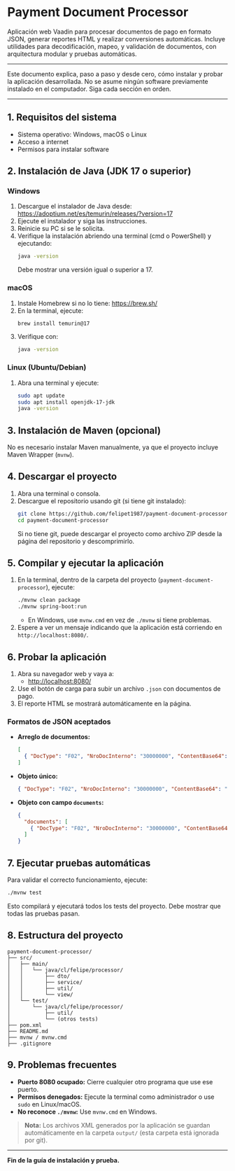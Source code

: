 # Payment Document Processor

Aplicación web Vaadin para procesar documentos de pago en formato JSON, generar reportes HTML y realizar conversiones automáticas. Incluye utilidades para decodificación, mapeo, y validación de documentos, con arquitectura modular y pruebas automáticas.

---

Este documento explica, paso a paso y desde cero, cómo instalar y probar la aplicación desarrollada. No se asume ningún software previamente instalado en el computador. Siga cada sección en orden.

---

## 1. Requisitos del sistema
- Sistema operativo: Windows, macOS o Linux
- Acceso a internet
- Permisos para instalar software

## 2. Instalación de Java (JDK 17 o superior)

### Windows
1. Descargue el instalador de Java desde: https://adoptium.net/es/temurin/releases/?version=17
2. Ejecute el instalador y siga las instrucciones.
3. Reinicie su PC si se le solicita.
4. Verifique la instalación abriendo una terminal (cmd o PowerShell) y ejecutando:
   ```sh
   java -version
   ```
   Debe mostrar una versión igual o superior a 17.

### macOS
1. Instale Homebrew si no lo tiene: https://brew.sh/
2. En la terminal, ejecute:
   ```sh
   brew install temurin@17
   ```
3. Verifique con:
   ```sh
   java -version
   ```

### Linux (Ubuntu/Debian)
1. Abra una terminal y ejecute:
   ```sh
   sudo apt update
   sudo apt install openjdk-17-jdk
   java -version
   ```

## 3. Instalación de Maven (opcional)
No es necesario instalar Maven manualmente, ya que el proyecto incluye Maven Wrapper (`mvnw`).

## 4. Descargar el proyecto
1. Abra una terminal o consola.
2. Descargue el repositorio usando git (si tiene git instalado):
   ```sh
   git clone https://github.com/felipet1987/payment-document-processor.git
   cd payment-document-processor
   ```
   Si no tiene git, puede descargar el proyecto como archivo ZIP desde la página del repositorio y descomprimirlo.

## 5. Compilar y ejecutar la aplicación
1. En la terminal, dentro de la carpeta del proyecto (`payment-document-processor`), ejecute:
   ```sh
   ./mvnw clean package
   ./mvnw spring-boot:run
   ```
   - En Windows, use `mvnw.cmd` en vez de `./mvnw` si tiene problemas.
2. Espere a ver un mensaje indicando que la aplicación está corriendo en `http://localhost:8080/`.

## 6. Probar la aplicación
1. Abra su navegador web y vaya a:
   - [http://localhost:8080/](http://localhost:8080/)
2. Use el botón de carga para subir un archivo `.json` con documentos de pago.
3. El reporte HTML se mostrará automáticamente en la página.

### Formatos de JSON aceptados
- **Arreglo de documentos:**
  ```json
  [
    { "DocType": "F02", "NroDocInterno": "30000000", "ContentBase64": "..." }
  ]
  ```
- **Objeto único:**
  ```json
  { "DocType": "F02", "NroDocInterno": "30000000", "ContentBase64": "..." }
  ```
- **Objeto con campo `documents`:**
  ```json
  {
    "documents": [
      { "DocType": "F02", "NroDocInterno": "30000000", "ContentBase64": "..." }
    ]
  }
  ```

## 7. Ejecutar pruebas automáticas
Para validar el correcto funcionamiento, ejecute:
```sh
./mvnw test
```
Esto compilará y ejecutará todos los tests del proyecto. Debe mostrar que todas las pruebas pasan.

## 8. Estructura del proyecto
```
payment-document-processor/
├── src/
│   ├── main/
│   │   └── java/cl/felipe/processor/
│   │       ├── dto/
│   │       ├── service/
│   │       ├── util/
│   │       └── view/
│   └── test/
│       └── java/cl/felipe/processor/
│           ├── util/
│           └── (otros tests)
├── pom.xml
├── README.md
├── mvnw / mvnw.cmd
├── .gitignore
```


## 9. Problemas frecuentes
- **Puerto 8080 ocupado:** Cierre cualquier otro programa que use ese puerto.
- **Permisos denegados:** Ejecute la terminal como administrador o use `sudo` en Linux/macOS.
- **No reconoce `./mvnw`:** Use `mvnw.cmd` en Windows.




> **Nota:** Los archivos XML generados por la aplicación se guardan automáticamente en la carpeta `output/` (esta carpeta está ignorada por git).

---

**Fin de la guía de instalación y prueba.**
